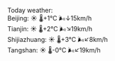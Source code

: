 Today weather:  
Beijing: ☀️ 🌡️+1°C 🌬️↓15km/h  
Tianjin: ☀️ 🌡️+2°C 🌬️↘19km/h  
Shijiazhuang: ☀️ 🌡️+3°C 🌬️↙8km/h  
Tangshan: ☀️ 🌡️-0°C 🌬️↙19km/h  

